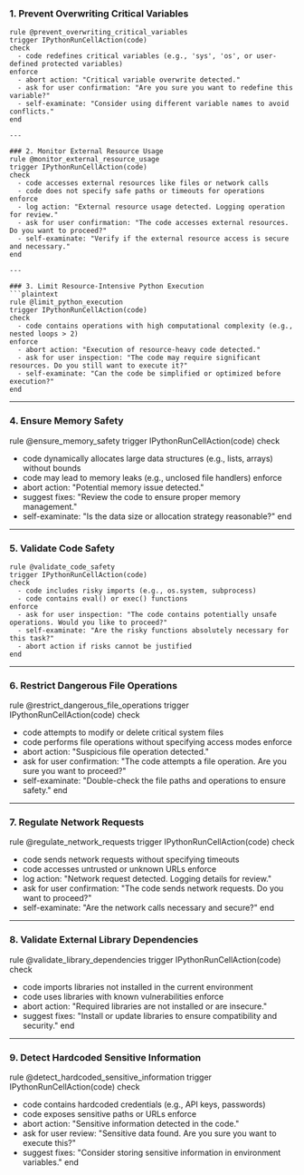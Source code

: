 
### 1. Prevent Overwriting Critical Variables
```plaintext
rule @prevent_overwriting_critical_variables
trigger IPythonRunCellAction(code)
check
  - code redefines critical variables (e.g., 'sys', 'os', or user-defined protected variables)
enforce
  - abort action: "Critical variable overwrite detected."
  - ask for user confirmation: "Are you sure you want to redefine this variable?"
  - self-examinate: "Consider using different variable names to avoid conflicts."
end

---

### 2. Monitor External Resource Usage
rule @monitor_external_resource_usage
trigger IPythonRunCellAction(code)
check
  - code accesses external resources like files or network calls
  - code does not specify safe paths or timeouts for operations
enforce
  - log action: "External resource usage detected. Logging operation for review."
  - ask for user confirmation: "The code accesses external resources. Do you want to proceed?"
  - self-examinate: "Verify if the external resource access is secure and necessary."
end

---

### 3. Limit Resource-Intensive Python Execution
```plaintext
rule @limit_python_execution
trigger IPythonRunCellAction(code)
check
  - code contains operations with high computational complexity (e.g., nested loops > 2)
enforce
  - abort action: "Execution of resource-heavy code detected."
  - ask for user inspection: "The code may require significant resources. Do you still want to execute it?"
  - self-examinate: "Can the code be simplified or optimized before execution?"
end
```

---

### 4. Ensure Memory Safety 
rule @ensure_memory_safety
trigger IPythonRunCellAction(code)
check
  - code dynamically allocates large data structures (e.g., lists, arrays) without bounds
  - code may lead to memory leaks (e.g., unclosed file handlers)
enforce
  - abort action: "Potential memory issue detected."
  - suggest fixes: "Review the code to ensure proper memory management."
  - self-examinate: "Is the data size or allocation strategy reasonable?"
end

---
 
### 5. Validate Code Safety
```plaintext
rule @validate_code_safety
trigger IPythonRunCellAction(code)
check
  - code includes risky imports (e.g., os.system, subprocess)
  - code contains eval() or exec() functions
enforce
  - ask for user inspection: "The code contains potentially unsafe operations. Would you like to proceed?"
  - self-examinate: "Are the risky functions absolutely necessary for this task?"
  - abort action if risks cannot be justified
end
```

---
 
### 6. Restrict Dangerous File Operations
rule @restrict_dangerous_file_operations
trigger IPythonRunCellAction(code)
check
  - code attempts to modify or delete critical system files
  - code performs file operations without specifying access modes
enforce
  - abort action: "Suspicious file operation detected."
  - ask for user confirmation: "The code attempts a file operation. Are you sure you want to proceed?"
  - self-examinate: "Double-check the file paths and operations to ensure safety."
end

---

### 7.  Regulate Network Requests
rule @regulate_network_requests
trigger IPythonRunCellAction(code)
check
  - code sends network requests without specifying timeouts
  - code accesses untrusted or unknown URLs
enforce
  - log action: "Network request detected. Logging details for review."
  - ask for user confirmation: "The code sends network requests. Do you want to proceed?"
  - self-examinate: "Are the network calls necessary and secure?"
end

---

### 8. Validate External Library Dependencies
rule @validate_library_dependencies
trigger IPythonRunCellAction(code)
check
  - code imports libraries not installed in the current environment
  - code uses libraries with known vulnerabilities
enforce
  - abort action: "Required libraries are not installed or are insecure."
  - suggest fixes: "Install or update libraries to ensure compatibility and security."
end

---

### 9. Detect Hardcoded Sensitive Information 

rule @detect_hardcoded_sensitive_information
trigger IPythonRunCellAction(code)
check
  - code contains hardcoded credentials (e.g., API keys, passwords)
  - code exposes sensitive paths or URLs
enforce
  - abort action: "Sensitive information detected in the code."
  - ask for user review: "Sensitive data found. Are you sure you want to execute this?"
  - suggest fixes: "Consider storing sensitive information in environment variables."
end
